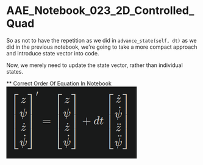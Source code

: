 # AAE_Notebook_023_2D_Controlled_Quad
So as not to have the repetition as we did in ```advance_state(self, dt)``` as we did in the previous notebook, we're going to take a more compact approach and introduce state vector into code.

Now, we merely need to update the state vector, rather than individual states.

** Correct Order Of Equation In Notebook
![compact_states](/images/compact_state_changes.png)
